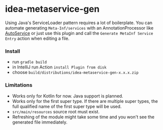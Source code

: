 # idea-metaservice-gen

Using Java's ServiceLoader pattern requires a lot of boilerplate.
You can automate generating `Meta-Inf/services` with an AnnotationProcessor like [AutoService](https://github.com/google/auto/tree/master/service)
or just use this plugin and call the `Generate MetaInf Service Entry` action when editing a file.

### Install

- run `gradle build`
- in IntelliJ run Action `install Plugin from disk`
- choose `build/distributions/idea-metaservice-gen-x.x.x.zip`

### Limitations

- Works only for Kotlin for now. Java support is planned.
- Works only for the first super type. If there are multiple super types, the full qualified name of the first super type will be used.
- `src/main/resources` source root must exist.
- Refreshing of the module might take some time and you won't see the generated file immediately.

